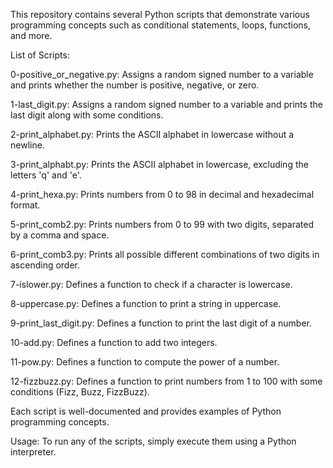 This repository contains several Python scripts that demonstrate various programming concepts such as conditional statements, loops, functions, and more.

List of Scripts:

0-positive_or_negative.py: Assigns a random signed number to a variable and prints whether the number is positive, negative, or zero.

1-last_digit.py: Assigns a random signed number to a variable and prints the last digit along with some conditions.

2-print_alphabet.py: Prints the ASCII alphabet in lowercase without a newline.

3-print_alphabt.py: Prints the ASCII alphabet in lowercase, excluding the letters 'q' and 'e'.

4-print_hexa.py: Prints numbers from 0 to 98 in decimal and hexadecimal format.

5-print_comb2.py: Prints numbers from 0 to 99 with two digits, separated by a comma and space.

6-print_comb3.py: Prints all possible different combinations of two digits in ascending order.

7-islower.py: Defines a function to check if a character is lowercase.

8-uppercase.py: Defines a function to print a string in uppercase.

9-print_last_digit.py: Defines a function to print the last digit of a number.

10-add.py: Defines a function to add two integers.

11-pow.py: Defines a function to compute the power of a number.

12-fizzbuzz.py: Defines a function to print numbers from 1 to 100 with some conditions (Fizz, Buzz, FizzBuzz).

Each script is well-documented and provides examples of Python programming concepts.

Usage:
To run any of the scripts, simply execute them using a Python interpreter.
